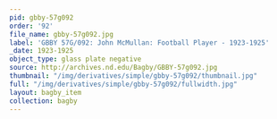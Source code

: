 ```yaml
---
pid: gbby-57g092
order: '92'
file_name: gbby-57g092.jpg
label: 'GBBY 57G/092: John McMullan: Football Player - 1923-1925'
_date: 1923-1925
object_type: glass plate negative
source: http://archives.nd.edu/Bagby/GBBY-57g092.jpg
thumbnail: "/img/derivatives/simple/gbby-57g092/thumbnail.jpg"
full: "/img/derivatives/simple/gbby-57g092/fullwidth.jpg"
layout: bagby_item
collection: bagby
---
```

